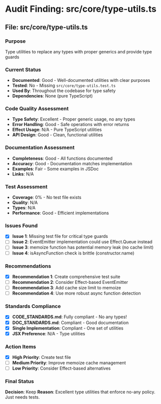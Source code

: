 # Audit Finding: src/core/type-utils.ts

## File: src/core/type-utils.ts

### Purpose
Type utilities to replace any types with proper generics and provide type guards

### Current Status
- **Documented**: Good - Well-documented utilities with clear purposes
- **Tested**: No - Missing `src/core/type-utils.test.ts`
- **Used By**: Throughout the codebase for type safety
- **Dependencies**: None (pure TypeScript)

### Code Quality Assessment
- **Type Safety**: Excellent - Proper generic usage, no any types
- **Error Handling**: Good - Safe operations with error returns
- **Effect Usage**: N/A - Pure TypeScript utilities
- **API Design**: Good - Clean, functional utilities

### Documentation Assessment
- **Completeness**: Good - All functions documented
- **Accuracy**: Good - Documentation matches implementation
- **Examples**: Fair - Some examples in JSDoc
- **Links**: N/A

### Test Assessment
- **Coverage**: 0% - No test file exists
- **Quality**: N/A
- **Types**: N/A
- **Performance**: Good - Efficient implementations

### Issues Found
- [x] **Issue 1**: Missing test file for critical type guards
- [ ] **Issue 2**: EventEmitter implementation could use Effect.Queue instead
- [ ] **Issue 3**: memoize function has potential memory leak (no cache limit)
- [ ] **Issue 4**: isAsyncFunction check is brittle (constructor.name)

### Recommendations
- [x] **Recommendation 1**: Create comprehensive test suite
- [ ] **Recommendation 2**: Consider Effect-based EventEmitter
- [ ] **Recommendation 3**: Add cache size limit to memoize
- [ ] **Recommendation 4**: Use more robust async function detection

### Standards Compliance
- [x] **CODE_STANDARDS.md**: Fully compliant - No any types!
- [x] **DOC_STANDARDS.md**: Compliant - Good documentation
- [x] **Single Implementation**: Compliant - One set of utilities
- [x] **JSX Preference**: N/A - Type utilities

### Action Items
- [x] **High Priority**: Create test file
- [ ] **Medium Priority**: Improve memoize cache management
- [ ] **Low Priority**: Consider Effect-based alternatives

### Final Status
**Decision**: Keep
**Reason**: Excellent type utilities that enforce no-any policy. Just needs tests.